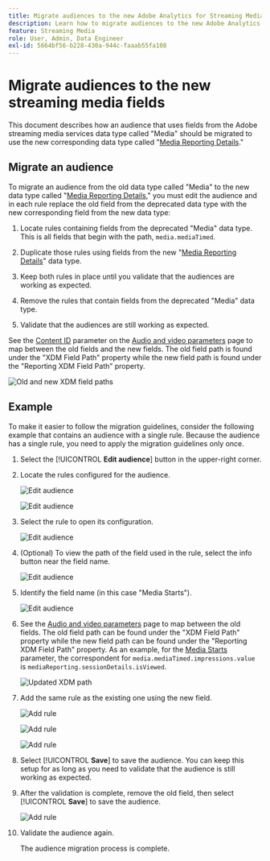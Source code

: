 ```yaml
---
title: Migrate audiences to the new Adobe Analytics for Streaming Media data type
description: Learn how to migrate audiences to the new Adobe Analytics for Streaming Media data type
feature: Streaming Media
role: User, Admin, Data Engineer
exl-id: 5664bf56-b228-430a-944c-faaab55fa108
---
```

# Migrate audiences to the new streaming media fields

This document describes how an audience that uses fields from the Adobe streaming media services data type called "Media" should be migrated to use the new corresponding data type called "[Media Reporting Details](https://experienceleague.adobe.com/en/docs/experience-platform/xdm/data-types/media-reporting-details)."

## Migrate an audience

To migrate an audience from the old data type called "Media" to the new data type called "[Media Reporting Details](https://experienceleague.adobe.com/en/docs/experience-platform/xdm/data-types/media-reporting-details)," you must edit the audience and in each rule replace the old field from the deprecated data type with the new corresponding field from the new data type:

1. Locate rules containing fields from the deprecated "Media" data type. This is all fields that begin with the path, `media.mediaTimed`.

1. Duplicate those rules using fields from the new "[Media Reporting Details](https://experienceleague.adobe.com/en/docs/experience-platform/xdm/data-types/media-reporting-details)" data type.

1. Keep both rules in place until you validate that the audiences are working as expected.

1. Remove the rules that contain fields from the deprecated "Media" data type.

1. Validate that the audiences are still working as expected.

See the [Content ID](https://experienceleague.adobe.com/en/docs/media-analytics/using/implementation/variables/audio-video-parameters#content-id) parameter on the [Audio and video parameters](https://experienceleague.adobe.com/en/docs/media-analytics/using/implementation/variables/audio-video-parameters) page to map between the old fields and the new fields. The old field path is found under the "XDM Field Path" property while the new field path is found under the "Reporting XDM Field Path" property.

![Old and new XDM field paths](assets/field-paths-updated.jpeg)

## Example

To make it easier to follow the migration guidelines, consider the following example that contains an audience with a single rule. Because the audience has a single rule, you need to apply the migration guidelines only once.

1. Select the [!UICONTROL **Edit audience**] button in the upper-right corner.

1. Locate the rules configured for the audience.

   ![Edit audience](assets/audience-edit.jpeg)

   ![Edit audience](assets/audience-edit2.jpeg)

1. Select the rule to open its configuration.

   ![Edit audience](assets/audience-edit3.jpeg)

1. (Optional) To view the path of the field used in the rule, select the info button near the field name.

   ![Edit audience](assets/audience-edit4.jpeg)

1. Identify the field name (in this case "Media Starts"). 

   ![Edit audience](assets/audience-edit5.jpeg)

1. See the [Audio and video parameters](https://experienceleague.adobe.com/en/docs/media-analytics/using/implementation/variables/audio-video-parameters) page to map between the old fields. The old field path can be found under the "XDM Field Path" property while the new field path can be found under the "Reporting XDM Field Path" property. As an example, for the [Media Starts](https://experienceleague.adobe.com/en/docs/media-analytics/using/implementation/variables/audio-video-parameters#media-starts) parameter, the correspondent for `media.mediaTimed.impressions.value` is `mediaReporting.sessionDetails.isViewed`.

   ![Updated XDM path](assets/updated-xdm-path.jpeg)

1. Add the same rule as the existing one using the new field.

   ![Add rule](assets/add-rule.jpeg)

   ![Add rule](assets/add-rule2.jpeg)

   ![Add rule](assets/add-rule3.jpeg)

1. Select [!UICONTROL **Save**] to save the audience. You can keep this setup for as long as you need to validate that the audience is still working as expected.

1. After the validation is complete, remove the old field, then select [!UICONTROL **Save**] to save the audience.

   ![Add rule](assets/add-rule4.jpeg)

1. Validate the audience again.

   The audience migration process is complete.
